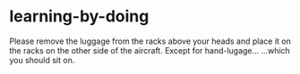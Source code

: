 # learning-by-doing
Please remove the luggage from the racks above your heads and place it on the racks on the other side of the aircraft.
Except for hand-lugage...
...which you should sit on.
